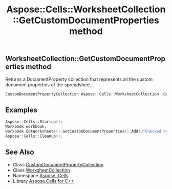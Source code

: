 ﻿---
title: Aspose::Cells::WorksheetCollection::GetCustomDocumentProperties method
linktitle: GetCustomDocumentProperties
second_title: Aspose.Cells for C++ API Reference
description: 'Aspose::Cells::WorksheetCollection::GetCustomDocumentProperties method. Returns a DocumentProperty collection that represents all the custom document properties of the spreadsheet in C++.'
type: docs
weight: 3500
url: /cpp/aspose.cells/worksheetcollection/getcustomdocumentproperties/
---
## WorksheetCollection::GetCustomDocumentProperties method


Returns a DocumentProperty collection that represents all the custom document properties of the spreadsheet.

```cpp
CustomDocumentPropertyCollection Aspose::Cells::WorksheetCollection::GetCustomDocumentProperties()
```


## Examples


```cpp
Aspose::Cells::Startup();
Workbook workbook;
workbook.GetWorksheets().GetCustomDocumentProperties().Add(u"Checked by", u"Jane");
Aspose::Cells::Cleanup();
```

## See Also

* Class [CustomDocumentPropertyCollection](../../../aspose.cells.properties/customdocumentpropertycollection/)
* Class [WorksheetCollection](../)
* Namespace [Aspose::Cells](../../)
* Library [Aspose.Cells for C++](../../../)
